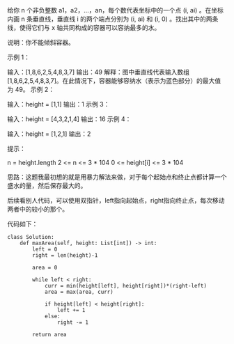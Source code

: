 给你 n 个非负整数 a1，a2，...，an，每个数代表坐标中的一个点 (i, ai) 。在坐标内画 n 条垂直线，垂直线 i 的两个端点分别为 (i, ai) 和 (i, 0) 。找出其中的两条线，使得它们与 x 轴共同构成的容器可以容纳最多的水。

说明：你不能倾斜容器。

 

示例 1：



输入：[1,8,6,2,5,4,8,3,7]
输出：49 
解释：图中垂直线代表输入数组 [1,8,6,2,5,4,8,3,7]。在此情况下，容器能够容纳水（表示为蓝色部分）的最大值为 49。
示例 2：

输入：height = [1,1]
输出：1
示例 3：

输入：height = [4,3,2,1,4]
输出：16
示例 4：

输入：height = [1,2,1]
输出：2
 

提示：

n = height.length
2 <= n <= 3 * 104
0 <= height[i] <= 3 * 104



思路：这题我最初想的就是用暴力解法来做，对于每个起始点和终止点都计算一个盛水的量，然后保存最大的。

后续看别人代码，可以使用双指针，left指向起始点，right指向终止点，每次移动两者中的较小的那个。

代码如下：
```
class Solution:
    def maxArea(self, height: List[int]) -> int:
        left = 0
        right = len(height)-1

        area = 0

        while left < right:
            curr = min(height[left], height[right])*(right-left)
            area = max(area, curr)

            if height[left] < height[right]:
                left += 1
            else:
                right -= 1
        
        return area
```